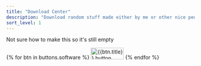 ```yaml
---
title: "Download Center"
description: "Download random stuff made either by me or other nice people"
sort_level: 1
---
```


<div class="notice notice--warning">
<span class="lucide--traffic-cone"></span>
<p>Not sure how to make this so it's still empty</p>
</div>

<div class="button-grid">
            {% for btn in buttons.software %}
                <img src="/public/img/buttons/general/{{btn.img}}" alt="{{btn.title}} button"
                    width="88px" height="31px" loading="lazy" class="classic-button" title="{{btn.title}}">
            {% endfor %}
</div>
